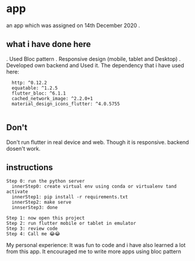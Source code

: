 # app

an app which was assigned on 14th December 2020 .

## what i have done here
. Used Bloc pattern
. Responsive design (mobile, tablet and Desktop)
. Developed own backend and Used it.
The dependency that i have used here:
```
  http: ^0.12.2
  equatable: ^1.2.5
  flutter_bloc: ^6.1.1
  cached_network_image: ^2.2.0+1
  material_design_icons_flutter: ^4.0.5755
  
```

## Don't
Don't run flutter in real device and web. Though it is responsive. backend dosen't work.



## instructions
```
Step 0: run the python server 
  innerStep0: create virtual env using conda or virtualenv tand activate
  innerStep1: pip install -r requirements.txt
  innerStep2: make serve
  innserStep3: done

Step 1: now open this project 
Step 2: run flutter mobile or tablet in emulator
Step 3: review code
Step 4: Call me 😂😂

```

My personal experience:
It was fun to code and i have also learned a lot from this app.
It encouraged me to write more apps using bloc pattern
